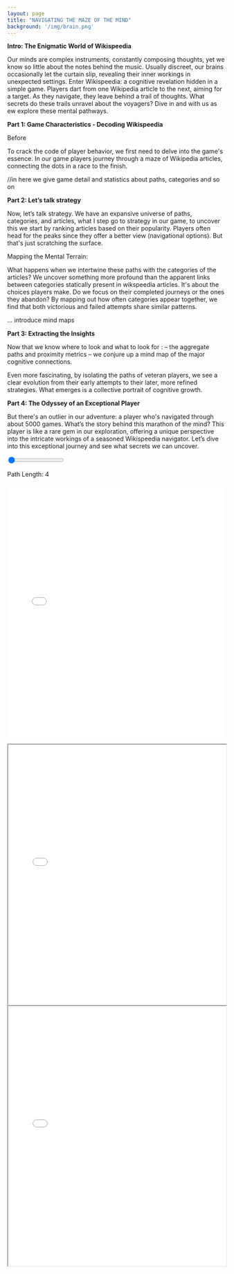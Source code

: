 ```yaml
---
layout: page
title: "NAVIGATING THE MAZE OF THE MIND"
background: '/img/brain.png'
---
```

**Intro: The Enigmatic World of Wikispeedia**

Our minds are complex instruments, constantly composing thoughts, yet we know so little about the notes behind the music. Usually discreet, our brains occasionally let the curtain slip, revealing their inner workings in unexpected settings. 
Enter Wikispeedia: a cognitive revelation hidden in a simple game. Players dart from one Wikipedia article to the next, aiming for a target. As they navigate, they leave behind a trail of thoughts. What secrets do these trails unravel about the voyagers? 
Dive in and with us as ew explore these mental pathways.

**Part 1: Game Characteristics - Decoding Wikispeedia**

Before 

To crack the code of player behavior, we first need to delve into the game's essence. In our game players journey through a maze of Wikipedia articles, connecting the dots in a race to the finish. 

//in here we give game detail and statistics about paths, categories and so on 

**Part 2: Let’s talk strategy**

Now, let’s talk strategy. We have an expansive universe of paths, categories, and articles, what I step go to strategy in our game, to uncover this we start by ranking articles based on their popularity. 
Players often head for the peaks since they offer a better view (navigational options). But that's  just scratching the surface.





Mapping the Mental Terrain:

What happens when we intertwine these paths with the categories of the articles? We uncover something more profound than the apparent links between categories statically present in wikspeedia articles. It's about the choices players make. Do we focus on their completed journeys or the ones they abandon? By mapping out how often categories appear together, we find that both victorious and failed attempts share similar patterns. 

… introduce mind maps 


**Part 3: Extracting the Insights**

Now that we know where to look and what to look for : – the aggregate paths and proximity metrics – we conjure up a mind map of the major cognitive connections. 

Even more fascinating, by isolating the paths of veteran players, we see a clear evolution from their early attempts to their later, more refined strategies. What emerges is a collective portrait of cognitive growth.

**Part 4: The Odyssey of an Exceptional Player**

But there's an outlier in our adventure: a player who's navigated through about 5000 games. What’s the story behind this marathon of the mind? This player is like a rare gem in our exploration, offering a unique perspective into the intricate workings of a seasoned Wikispeedia navigator. Let’s dive into this exceptional journey and see what secrets we can uncover.

<div id="basePlotUrl" data-url="{{ 'html_plots/interactive_pyramids/plot_path_length_' | prepend: site.baseurl }}"></div>

<input type="range" min="4" max="25" value="4" id="pathLengthSlider" onchange="updatePlot(this.value)">
<p>Path Length: <span id="pathLengthValue">4</span></p>
<div id="plotContainer">
    <iframe id="plotFrame" src="{{ 'html_plots/interactive_pyramids/plot_path_length_4.html' | prepend: site.baseurl }}" width="100%" height="600" frameborder="0"></iframe>
</div>

<script>
function updatePlot(value) {
    var basePlotUrl = document.getElementById("basePlotUrl").getAttribute("data-url");
    document.getElementById("pathLengthValue").innerText = value;
    document.getElementById("plotFrame").src = basePlotUrl + value + '.html';
}
</script>

<iframe src="html_plots/Incoming_plot.html" width="100%" height="600"></iframe>


<iframe src="html_plots/Outgoing_plot.html" width="100%" height="600"></iframe>
